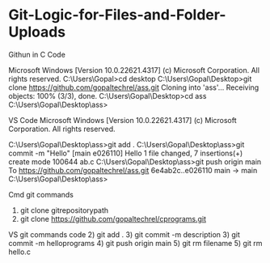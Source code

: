 # Git-Logic-for-Files-and-Folder-Uploads

Githun in C Code

Microsoft Windows [Version 10.0.22621.4317]
(c) Microsoft Corporation. All rights reserved.
C:\Users\Gopal>cd desktop
C:\Users\Gopal\Desktop>git clone https://github.com/gopaltechrel/ass.git
Cloning into 'ass'...
Receiving objects: 100% (3/3), done.
C:\Users\Gopal\Desktop>cd ass
C:\Users\Gopal\Desktop\ass>

VS Code
Microsoft Windows [Version 10.0.22621.4317]
(c) Microsoft Corporation. All rights reserved.

C:\Users\Gopal\Desktop\ass>git add .
C:\Users\Gopal\Desktop\ass>git commit -m "Hello"
[main e026110] Hello
 1 file changed, 7 insertions(+)
 create mode 100644 ab.c
C:\Users\Gopal\Desktop\ass>git push origin main
To https://github.com/gopaltechrel/ass.git
   6e4ab2c..e026110  main -> main
C:\Users\Gopal\Desktop\ass>

Cmd git commands
1) git clone gitrepositorypath
1) git clone https://github.com/gopaltechrel/cprograms.git

VS git commands code
2) git add .
3) git commit -m description
3) git commit -m helloprograms
4) git push origin main
5) git rm filename
5) git rm hello.c
